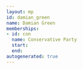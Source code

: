 ```yaml
---
layout: mp
id: damian_green
name: Damian Green
memberships:
- id: con
  name: Conservative Party
  start: 
  end: 
autogenerated: true
---
```

